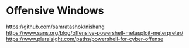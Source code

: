 # Offensive Windows


https://github.com/samratashok/nishang
https://www.sans.org/blog/offensive-powershell-metasploit-meterpreter/
https://www.pluralsight.com/paths/powershell-for-cyber-offense
